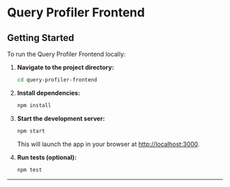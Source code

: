 # Query Profiler Frontend

## Getting Started

To run the Query Profiler Frontend locally:

1. **Navigate to the project directory:**
   ```sh
   cd query-profiler-frontend
   ```
2. **Install dependencies:**
   ```sh
   npm install
   ```
3. **Start the development server:**
   ```sh
   npm start
   ```
   This will launch the app in your browser at [http://localhost:3000](http://localhost:3000).

4. **Run tests (optional):**
   ```sh
   npm test
   ```

---

